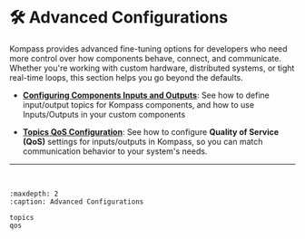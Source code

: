# 🛠️ Advanced Configurations


Kompass provides advanced fine-tuning options for developers who need more control over how components behave, connect, and communicate. Whether you're working with custom hardware, distributed systems, or tight real-time loops, this section helps you go beyond the defaults.

- **[Configuring Components Inputs and Outputs](topics.md)**: See how to define input/output topics for Kompass components, and how to use Inputs/Outputs in your custom components


- **[Topics QoS Configuration](qos.md)**: See how to configure **Quality of Service (QoS)** settings for inputs/outputs in Kompass, so you can match communication behavior to your system's needs.

----
<br>

```{toctree}
:maxdepth: 2
:caption: Advanced Configurations

topics
qos
```
